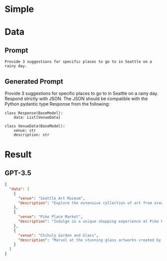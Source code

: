 # Simple

# Data
## Prompt
`Provide 3 suggestions for specific places to go to in Seattle on a rainy day.`

## Generated Prompt
Provide 3 suggestions for specific places to go to in Seattle on a rainy day.
Respond strictly with JSON. The JSON should be compatible with the Python pydantic type Response from the following:
```
class Response(BaseModel):
    data: List[VenueData]

class VenueData(BaseModel):
    venue: str
    description: str

```

# Result
## GPT-3.5
```json
{
  "data": [
    {
      "venue": "Seattle Art Museum",
      "description": "Explore the extensive collection of art from around the world at the Seattle Art Museum. From contemporary art to ancient artifacts, there is something for everyone to enjoy."
    },
    {
      "venue": "Pike Place Market",
      "description": "Indulge in a unique shopping experience at Pike Place Market. Browse through local produce, crafts, and specialty shops, and enjoy a variety of delicious food options."
    },
    {
      "venue": "Chihuly Garden and Glass",
      "description": "Marvel at the stunning glass artworks created by Dale Chihuly at the Chihuly Garden and Glass exhibit. The vibrant colors and intricate designs are sure to captivate your senses."
    }
  ]
}
```
